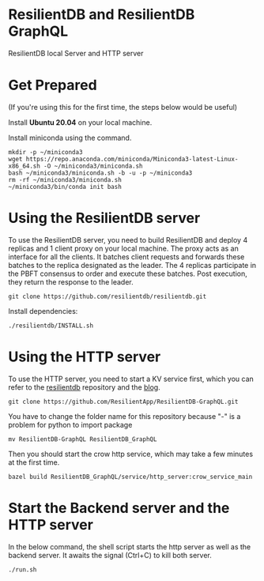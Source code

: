 # ResilientDB and ResilientDB GraphQL
ResilientDB local Server and HTTP server

# Get Prepared 

(If you're using this for the first time, the steps below would be useful)

Install **Ubuntu 20.04** on your local machine.

Install miniconda using the command.

    mkdir -p ~/miniconda3
    wget https://repo.anaconda.com/miniconda/Miniconda3-latest-Linux-x86_64.sh -O ~/miniconda3/miniconda.sh
    bash ~/miniconda3/miniconda.sh -b -u -p ~/miniconda3
    rm -rf ~/miniconda3/miniconda.sh
    ~/miniconda3/bin/conda init bash

# Using the ResilientDB server

To use the ResilientDB server, you need to build ResilientDB and deploy 4 replicas and 1 client proxy on your local machine. The proxy acts as an interface for all the clients. It batches client requests and forwards these batches to the replica designated as the leader. The 4 replicas participate in the PBFT consensus to order and execute these batches. Post execution, they return the response to the leader.

    git clone https://github.com/resilientdb/resilientdb.git

Install dependencies:

    ./resilientdb/INSTALL.sh

# Using the HTTP server

To use the HTTP server, you need to start a KV service first, which you can refer to the [resilientdb](https://github.com/resilientdb/resilientdb) repository and the [blog](https://blog.resilientdb.com/2022/09/28/GettingStartedNexRes.html). 

    git clone https://github.com/ResilientApp/ResilientDB-GraphQL.git

You have to change the folder name for this repository because "-" is a problem for python to import package

    mv ResilientDB-GraphQL ResilientDB_GraphQL

Then you should start the crow http service, which may take a few minutes at the first time.
    
    bazel build ResilientDB_GraphQL/service/http_server:crow_service_main

# Start the Backend server and the HTTP server

In the below command, the shell script starts the http server as well as the backend server. It awaits the signal (Ctrl+C) to kill both server.

    ./run.sh
